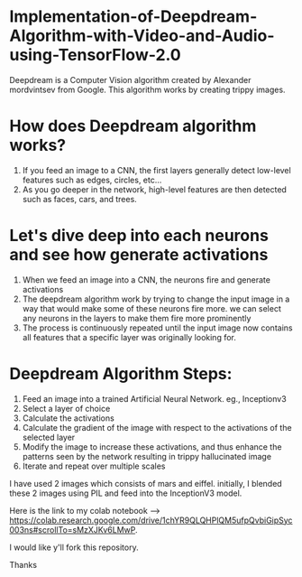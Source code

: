# Implementation-of-Deepdream-Algorithm-with-Video-and-Audio-using-TensorFlow-2.0

Deepdream is a Computer Vision algorithm created by Alexander mordvintsev from Google. This algorithm works by creating trippy images.

# How does Deepdream algorithm works?
1. If you feed an image to a CNN, the first layers generally detect low-level features such as edges, circles, etc...
2. As you go deeper in the network, high-level features are then detected such as faces, cars, and trees.

# Let's dive deep into each neurons and see how generate activations
1. When we feed an image into a CNN, the neurons fire and generate activations
2. The deepdream algorithm work by trying to change the input image in a way that would make some of these neurons fire more. we can select any neurons in the layers to make them fire more prominently
3. The process is continuously repeated until the input image now contains all features that a specific layer was originally looking for.

# Deepdream Algorithm Steps:
1. Feed an image into a trained Artificial Neural Network. eg., Inceptionv3
2. Select a layer of choice
3. Calculate the activations
4. Calculate the gradient of the image with respect to the activations of the selected layer
5. Modify the image to increase these activations, and thus enhance the patterns seen by the network resulting in trippy hallucinated image
6. Iterate and repeat over multiple scales

I have used 2 images which consists of mars and eiffel. initially, I blended these 2 images using PIL and feed into the InceptionV3 model.

Here is the link to my colab notebook --> https://colab.research.google.com/drive/1chYR9QLQHPlQM5ufpQvbiGipSyc003ns#scrollTo=sMzXJKv6LMwP.

I would like y'll fork this repository.

Thanks


